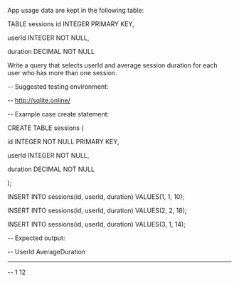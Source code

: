 App usage data are kept in the following table:

TABLE sessions
  id INTEGER PRIMARY KEY,
  
  userId INTEGER NOT NULL,
  
  duration DECIMAL NOT NULL
  
  
Write a query that selects userId and average session duration for each user who has more than one session.

-- Suggested testing environment: 

-- http://sqlite.online/

-- Example case create statement:


CREATE TABLE sessions (

  id INTEGER NOT NULL PRIMARY KEY,
  
  userId INTEGER NOT NULL,
  
  duration DECIMAL NOT NULL
  
);

INSERT INTO sessions(id, userId, duration) VALUES(1, 1, 10);

INSERT INTO sessions(id, userId, duration) VALUES(2, 2, 18);

INSERT INTO sessions(id, userId, duration) VALUES(3, 1, 14);


-- Expected output:

-- UserId  AverageDuration

-- -----------------------

-- 1       12
